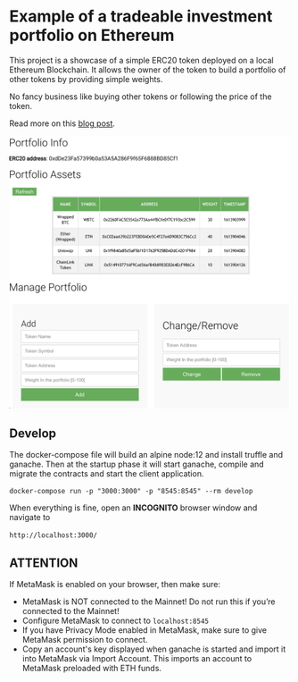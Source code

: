 # Example of a tradeable investment portfolio on Ethereum

This project is a showcase of a simple ERC20 token deployed on a local Ethereum Blockchain. It allows the owner of the token to build a portfolio of other tokens by providing simple weights.

No fancy business like buying other tokens or following the price of the token.

Read more on this [blog post](https://www.investingsnippets.com/post/an-ethereum-erc20-token-mimicking-a-tradeable-investment-portfolio).

![png](portfolio-token.png)

## Develop

The docker-compose file will build an alpine node:12 and install truffle and ganache.
Then at the startup phase it will start ganache, compile and migrate the contracts and
start the client application.

```
docker-compose run -p "3000:3000" -p "8545:8545" --rm develop
```

When everything is fine, open an **INCOGNITO** browser window and navigate to

`http://localhost:3000/`


## ATTENTION

If MetaMask is enabled on your browser, then make sure:

* MetaMask is NOT connected to the Mainnet! Do not run this if you’re connected to the Mainnet!
* Configure MetaMask to connect to `localhost:8545`
* If you have Privacy Mode enabled in MetaMask, make sure to give MetaMask permission to connect.
* Copy an account's key displayed when ganache is started and import it into MetaMask via Import Account. This imports an account to MetaMask preloaded with ETH funds.
